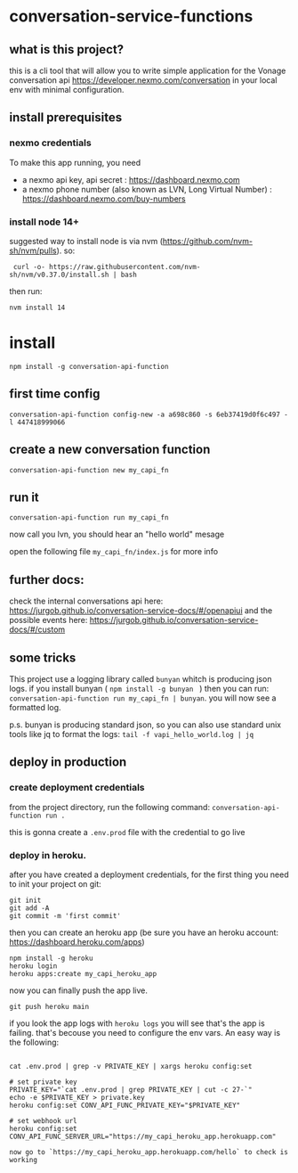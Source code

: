 # conversation-service-functions


## what is this project?
this is a cli tool that will allow you to write simple application for the Vonage conversation api https://developer.nexmo.com/conversation in your local env with minimal configuration.







## install prerequisites


### nexmo credentials
To make this app running, you need 
 - a nexmo api key, api secret : https://dashboard.nexmo.com
 - a nexmo phone number (also known as LVN, Long Virtual Number) : https://dashboard.nexmo.com/buy-numbers

### install node 14+
suggested way to install node is via nvm (https://github.com/nvm-sh/nvm/pulls). so: 

```  curl -o- https://raw.githubusercontent.com/nvm-sh/nvm/v0.37.0/install.sh | bash ```

then run: 

``` nvm install 14 ```

# install

```npm install -g conversation-api-function ```

## first time config

```conversation-api-function config-new -a a698c860 -s 6eb37419d0f6c497 -l 447418999066```

## create a new conversation function

``` conversation-api-function new my_capi_fn ```

## run it

``` conversation-api-function run my_capi_fn ```

now call you lvn, you should hear an "hello world" mesage


open the following file ``` my_capi_fn/index.js ``` for more info


## further docs:
check the internal conversations api here: https://jurgob.github.io/conversation-service-docs/#/openapiui
and the possible events here: https://jurgob.github.io/conversation-service-docs/#/custom



## some tricks
This project use a logging library called `bunyan` whitch is producing json logs.
if you install bunyan ( ```npm install -g bunyan ``` ) then you can run: 
`conversation-api-function run my_capi_fn | bunyan`. you will now see a formatted log. 

p.s. bunyan is producing standard json, so you can also use standard unix tools like jq to format the logs: `tail -f vapi_hello_world.log | jq`


## deploy in production

### create deployment credentials
from the project directory, run the following command: 
```conversation-api-function run .  ```

this is gonna create a `.env.prod` file with the credential to go live

### deploy in heroku. 
after you have created a deployment credentials, for the first thing you need to init your project on git: 
```
git init
git add -A
git commit -m 'first commit'

```

then you can create an heroku app (be sure you have an heroku account:  https://dashboard.heroku.com/apps)

```
npm install -g heroku
heroku login
heroku apps:create my_capi_heroku_app
```

now you can finally push the app live.
```
git push heroku main
```

if you look the app logs with ```heroku logs``` you will see that's the app is failing. that's becouse you need to configure the env vars. An easy way is the following: 

```

cat .env.prod | grep -v PRIVATE_KEY | xargs heroku config:set

# set private key
PRIVATE_KEY="`cat .env.prod | grep PRIVATE_KEY | cut -c 27-`"
echo -e $PRIVATE_KEY > private.key
heroku config:set CONV_API_FUNC_PRIVATE_KEY="$PRIVATE_KEY"

# set webhook url
heroku config:set CONV_API_FUNC_SERVER_URL="https://my_capi_heroku_app.herokuapp.com"

now go to `https://my_capi_heroku_app.herokuapp.com/hello` to check is working

```










